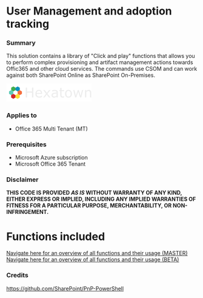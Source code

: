 # User Management and adoption tracking

### Summary ###
This solution contains a library of "Click and play" functions that allows you to perform complex provisioning and artifact management actions towards Offic365 and other cloud services. The commands use CSOM and can work against both SharePoint Online as SharePoint On-Premises.

![Hexatown](./_media/hexatown-logo-48h.png)

### Applies to ###
-  Office 365 Multi Tenant (MT)


### Prerequisites ###
- Microsoft Azure subscription
- Microsoft Office 365 Tenant

### Disclaimer ###
**THIS CODE IS PROVIDED *AS IS* WITHOUT WARRANTY OF ANY KIND, EITHER EXPRESS OR IMPLIED, INCLUDING ANY IMPLIED WARRANTIES OF FITNESS FOR A PARTICULAR PURPOSE, MERCHANTABILITY, OR NON-INFRINGEMENT.**

# Functions included #
[Navigate here for an overview of all functions and their usage (MASTER)](https://github.com/Hexatown/user-functions/tree/master/_docs)
[Navigate here for an overview of all functions and their usage (BETA)](https://github.com/Hexatown/user-functions/tree/beta/_docs)

### Credits ###
https://github.com/SharePoint/PnP-PowerShell